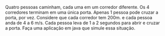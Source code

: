 Quatro pessoas caminham, cada uma em um corredor diferente. Os 4 corredores terminam em uma única porta. Apenas 1 pessoa pode cruzar a porta, por vez. Considere que cada corredor tem 200m. e cada pessoa anda de 4 a 6 m/s. Cada pessoa leva de 1 a 2 segundos para abrir e cruzar a porta. Faça uma aplicação em java que simule essa situação.
